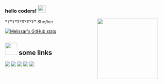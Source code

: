 ### hello coders! <img src="https://media.giphy.com/media/hvRJCLFzcasrR4ia7z/giphy.gif" width="25px">
<a href="#"><img align="right" src="https://github.com/blackcater/blackcater/raw/main/images/banner.gif" width="200 " height="200" /></a> 

꒷꒦꒷꒦꒷꒦꒷꒦꒷꒦꒷꒦꒷
She/her

[![Melissar's GitHub stats](https://github-readme-stats.vercel.app/api?username=melissarr&theme=dracula)](https://github.com/anuraghazra/github-readme-stats)

## <img height="40" src="https://raw.githubusercontent.com/innng/innng/master/assets/kyubey.gif"/> some links 
[![](https://img.shields.io/badge/-music-0073B1?style=flat-square)](https://youtu.be/1w7OgIMMRc4)
[![](https://img.shields.io/badge/-animals-1C9CEA?style=flat-square)](https://twitter.com/BichinhosFB?s=09)
[![](https://img.shields.io/badge/-instagram-EE3E5D?style=flat-square)](https://www.instagram.com/steisser/)
[![](https://img.shields.io/badge/-github-332B40?style=flat-square)](https://github.com/melissarr/)
[![](https://img.shields.io/badge/-amazon-2D4E00?style=flat-square)](https://www.amazon.com.br/hz/wishlist/ls/6PB7FHQF8GWA?ref_=wl_share)
